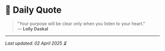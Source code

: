 # 📜 Daily Quote

> "Your purpose will be clear only when you listen to your heart."  
> — **Lolly Daskal**

---

_Last updated: 02 April 2025 ⏳_
